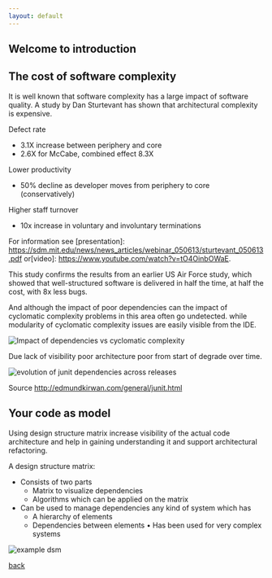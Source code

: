 ```yaml
---
layout: default
---
```


## Welcome to introduction

## The cost of software complexity

It is well known that software complexity has a large impact of software quality. 
A study by Dan Sturtevant has shown that architectural complexity is expensive.

Defect rate
- 3.1X increase between periphery and core
- 2.6X for McCabe, combined effect 8.3X

Lower productivity 
- 50% decline as developer moves from periphery to core (conservatively) 

Higher staff turnover 
- 10x increase in voluntary and involuntary terminations

For information see [presentation]: https://sdm.mit.edu/news/news_articles/webinar_050613/sturtevant_050613.pdf 
or[video]: https://www.youtube.com/watch?v=tO4OinbOWaE.

This study confirms the results from an earlier US Air Force study, which showed that well-structured software 
is delivered in half the time, at half the cost, with 8x less bugs. 

And although the impact of poor dependencies can the impact of cyclomatic complexity problems in this area often go undetected.
while modularity of cyclomatic complexity issues are easily visible from the IDE.

![Impact of dependencies vs cyclomatic complexity](https://dsmsuite.github.io/assets/img/index/cost_of_complexity.png "Impact of dependencies vs cyclomatic complexity")

Due lack of visibility poor architecture poor from start of degrade over time.

![evolution of junit dependencies across releases](https://dsmsuite.github.io/assets/img/index/nunit.gif "evolution of junit dependencies across releases")

Source http://edmundkirwan.com/general/junit.html 

## Your code as model

Using design structure matrix increase visibility of the actual code architecture and help in 
gaining understanding it and support architectural refactoring.

A design structure matrix:

* Consists of two parts
	* Matrix to visualize dependencies 
	* Algorithms which can be applied on the matrix
* Can be used to manage dependencies any kind of system which has
	* A hierarchy of elements 
	* Dependencies between elements
• Has been used for very complex systems

![example dsm](https://dsmsuite.github.io/assets/img/index/dsm_example.png "example dsm")


[back](./)
